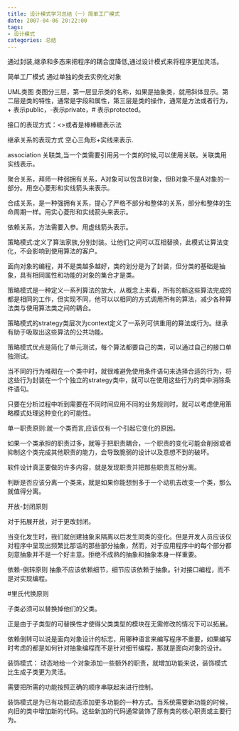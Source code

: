 ```yaml
---
title: 设计模式学习总结（一）简单工厂模式
date: 2007-04-06 20:22:00
tags: 
- 设计模式
categories: 总结
---
```


通过封装,继承和多态来把程序的耦合度降低,通过设计模式来将程序更加灵活。

简单工厂模式
通过单独的类去实例化对象

UML类图
类图分三层，第一层显示类的名称，如果是抽象类，就用斜体显示。第二层是类的特性，通常是字段和属性，第三层是类的操作，通常是方法或者行为，+ 表示public，-表示private，# 表示protected。

接口的表现方式：<<interface>>或者是棒棒糖表示法

继承关系的表现方式 空心三角形+实线来表示.

association 关联类,当一个类需要引用另一个类的时候,可以使用关联。关联类用实线表示。


聚合关系，拜师一种弱拥有关系，A对象可以包含B对象，但B对象不是A对象的一部分。用空心菱形和实线箭头来表示。

合成关系，是一种强拥有关系，提心了严格不部分和整体的关系，部分和整体的生命周期一样。用实心菱形和实线箭头来表示。

依赖关系，方法需要入参。用虚线箭头表示。



策略模式:定义了算法家族,分别封装。让他们之间可以互相替换，此模式让算法变化，不会影响到使用算法的客户。


面向对象的编程，并不是类越多越好，类的划分是为了封装，但分类的基础是抽象，具有相同属性和功能的对象的集合才是类。

策略模式是一种定义一系列算法的放大，从概念上来看，所有的额这些算法完成的都是相同的工作，但实现不同，他可以以相同的方式调用所有的算法，减少各种算法类与使用算法类之间的耦合。

策略模式的strategy类层次为context定义了一系列可供重用的算法或行为。继承有助于吸取出这些算法的公共功能。

策略模式优点是简化了单元测试，每个算法都要自己的类，可以通过自己的接口单独测试。


当不同的行为堆砌在一个类中时，就很难避免使用条件语句来选择合适的行为，将这些行为封装在一个个独立的strategy类中，就可以在使用这些行为的类中消除条件语句。

只要在分析过程中听到需要在不同时间应用不同的业务规则时，就可以考虑使用策略模式处理这种变化的可能性。


单一职责原则:就一个类而言,应该仅有一个引起它变化的原因。

如果一个类承担的职责过多，就等于把职责耦合，一个职责的变化可能会削弱或者抑制这个类完成其他职责的能力，会导致脆弱的设计以及意想不到的破坏。

软件设计真正要做的许多内容，就是发现职责并把那些职责互相分离。

判断是否应该分离一个类来，就是如果你能想到多于一个动机去改变一个类，那么就值得分离。

开放-封闭原则

对于拓展开放，对于更改封闭。

当变化发生时，我们就创建抽象来隔离以后发生同类的变化。但是开发人员应该仅对程序中呈现出频繁比那话的那些部分抽象，然而，对于应用程序中的每个部分都刻意抽象并不是一个好主意。拒绝不成熟的抽象和抽象本身一样重要。

依赖-倒转原则
抽象不应该依赖细节，细节应该依赖于抽象。针对接口编程，而不是对实现编程。

#里氏代换原则

子类必须可以替换掉他们的父类。


正是由于子类型的可替换性才使得父类类型的模块在无需修改的情况下可以拓展。

依赖倒转可以说是面向对象设计的标志，用哪种语言来编写程序不重要，如果编写时考虑的都是如何针对抽象编程而不是针对细节编程，那就是面向对象的设计。


 装饰模式：
 动态地给一个对象添加一些额外的职责，就增加功能来说，装饰模式比生成子类更为灵活。

 需要把所需的功能按照正确的顺序串联起来进行控制。

装饰模式是为已有功能动态添加更多功能的一种方式。当系统需要新功能的时候，向旧的类中增加新的代码。这些新加的代码通常装饰了原有类的核心职责或主要行为。